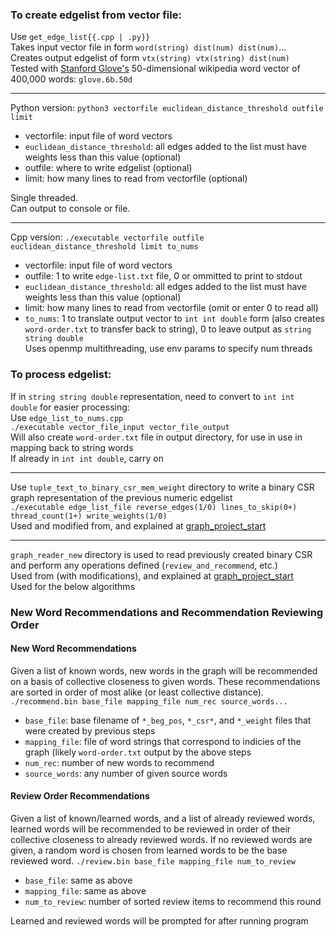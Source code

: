 ### To create edgelist from vector file:  
Use `get_edge_list{{.cpp | .py}}`  
Takes input vector file in form `word(string) dist(num) dist(num)`...  
Creates output edgelist of form `vtx(string) vtx(string) dist(num)`  
Tested with [Stanford Glove's](https://nlp.stanford.edu/projects/glove/) 50-dimensional wikipedia word vector of 400,000 words: `glove.6b.50d`

----
Python version:
`python3 vectorfile euclidean_distance_threshold outfile limit`
- vectorfile: input file of word vectors
- `euclidean_distance_threshold`: all edges added to the list must have weights less than this value (optional)
- outfile: where to write edgelist (optional)
- limit: how many lines to read from vectorfile (optional)

Single threaded.  
Can output to console or file.  

----
Cpp version:
`./executable vectorfile outfile euclidean_distance_threshold limit to_nums`  
- vectorfile: input file of word vectors
- outfile: 1 to write `edge-list.txt` file, 0 or ommitted to print to stdout
- `euclidean_distance_threshold`: all edges added to the list must have weights less than this value (optional)
- limit: how many lines to read from vectorfile (omit or enter 0 to read all)  
- `to_nums`: 1 to translate output vector to `int int double` form (also creates `word-order.txt` to transfer back to string), 0 to leave output as `string string double`  
 Uses openmp multithreading, use env params to specify num threads 

### To process edgelist:
If in `string string double` representation, need to convert to `int int double` for easier processing:  
Use `edge_list_to_nums.cpp`  
`./executable vector_file_input vector_file_output`  
Will also create `word-order.txt` file in output directory, for use in use in mapping back to string words  
If already in `int int double`, carry on

----
Use `tuple_text_to_binary_csr_mem_weight` directory to write a binary CSR graph representation of the previous numeric edgelist  
`./executable edge_list_file reverse_edges(1/0) lines_to_skip(0+) thread_count(1+) write_weights(1/0)`  
Used and modified from, and explained at [graph_project_start](https://github.com/asherliu/graph_project_start)

----
`graph_reader_new` directory is used to read previously created binary CSR and perform any operations defined (`review_and_recommend`, etc.)    
Used from (with modifications), and explained at [graph_project_start](https://github.com/asherliu/graph_project_start)  
Used for the below algorithms  

### New Word Recommendations and Recommendation Reviewing Order
#### New Word Recommendations
Given a list of known words, new words in the graph will be recommended on a basis of collective closeness to given words.  These recommendations are sorted in order of most alike (or least collective distance).
`./recommend.bin base_file mapping_file num_rec source_words...`  
- `base_file`: base filename of `*_beg_pos`, `*_csr*`, and `*_weight` files that were created by previous steps  
- `mapping_file`: file of word strings that correspond to indicies of the graph (likely `word-order.txt` output by the above steps  
- `num_rec`: number of new words to recommend
- `source_words`: any number of given source words
#### Review Order Recommendations
Given a list of known/learned words, and a list of already reviewed words, learned words will be recommended to be reviewed in order of their collective closeness to already reviewed words.  If no reviewed words are given, a random word is chosen from learned words to be the base reviewed word. 
`./review.bin base_file mapping_file num_to_review`
- `base_file`: same as above
- `mapping_file`: same as above
- `num_to_review`: number of sorted review items to recommend this round  
  
Learned and reviewed words will be prompted for after running program

